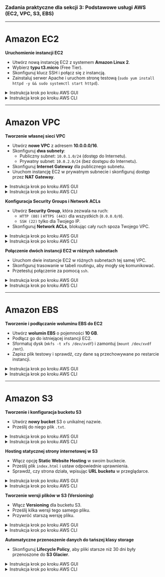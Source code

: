 ### **Zadania praktyczne dla sekcji 3: Podstawowe usługi AWS (EC2, VPC, S3, EBS)**  

---

# **Amazon EC2**  
**Uruchomienie instancji EC2**  
- Utwórz nową instancję EC2 z systemem **Amazon Linux 2**.  
- Wybierz **typu t3.micro** (Free Tier).  
- Skonfiguruj klucz SSH i połącz się z instancją.  
- Zainstaluj serwer Apache i uruchom stronę testową (`sudo yum install httpd -y && sudo systemctl start httpd`). 

<details>
    <summary>Instrukcja krok po kroku AWS GUI</summary>

1. Przejdź do **AWS Management Console** → **EC2** → **Launch Instance**.  
2. Wybierz **Amazon Linux 2 AMI**.  
3. Wybierz typ instancji **t3.micro** (Free Tier).  
4. Skonfiguruj **Security Group**, pozwalając na **SSH (22), HTTP (80), HTTPS (443)**.  
5. Przypisz klucz SSH i uruchom instancję.  
6. Połącz się przez SSH:  
   ```sh
   ssh -i MyKey.pem ec2-user@<public-ip>
   ```
7. Zainstaluj serwer Apache:  
   ```sh
   sudo yum install httpd -y
   sudo systemctl start httpd
   sudo systemctl enable httpd
   ```
</details>
<details>
    <summary>Instrukcja krok po kroku AWS CLI</summary>

```sh
aws ec2 run-instances --image-id ami-12345678 --count 1 --instance-type t3.micro \
  --key-name MyKeyPair --security-groups WebServerSG
```
</details>

---

# **Amazon VPC**  
**Tworzenie własnej sieci VPC**  
- Utwórz **nowe VPC** z adresem **10.0.0.0/16**.  
- Skonfiguruj **dwa subnety**:  
  - Publiczny subnet: `10.0.1.0/24` (dostęp do Internetu).  
  - Prywatny subnet: `10.0.2.0/24` (bez dostępu do Internetu).  
- Skonfiguruj **Internet Gateway** dla publicznego subnetu.  
- Uruchom instancję EC2 w prywatnym subnecie i skonfiguruj dostęp przez **NAT Gateway**.  

<details>
  <summary>Instrukcja krok po kroku AWS GUI</summary>

  1. **Tworzenie VPC**  
    - Przejdź do **AWS Management Console** → **VPC** → **Create VPC**.  
    - Nazwij VPC: `MyCustomVPC`.  
    - Ustaw **IPv4 CIDR**: `10.0.0.0/16`.  
    - Kliknij **Create VPC**.  
  2. **Tworzenie Subnetów**  
    - Przejdź do **Subnets** → **Create Subnet**.  
    - Wybierz `MyCustomVPC`.  
    - Utwórz **publiczny subnet** (`10.0.1.0/24`).  
    - Utwórz **prywatny subnet** (`10.0.2.0/24`).  
  3. **Tworzenie Internet Gateway (IGW)**  
    - Przejdź do **Internet Gateways** → **Create IGW**.  
    - Nazwij IGW: `MyInternetGateway`.  
    - Przypisz go do **MyCustomVPC** → **Attach to VPC**.  
  4. **Konfiguracja Route Table dla Public Subnet**  
    - Przejdź do **Route Tables** → Wybierz domyślną tabelę.  
    - Kliknij **Edit Routes** → **Add Route**.  
    - Ustaw **Destination**: `0.0.0.0/0`.  
    - Wybierz **Target**: `MyInternetGateway`.  
    - **Save changes**. 

</details>
<details>
  <summary>Instrukcja krok po kroku AWS CLI</summary>

```sh
# Tworzenie VPC
aws ec2 create-vpc --cidr-block 10.0.0.0/16

# Tworzenie subnetów
aws ec2 create-subnet --vpc-id vpc-12345678 --cidr-block 10.0.1.0/24
aws ec2 create-subnet --vpc-id vpc-12345678 --cidr-block 10.0.2.0/24

# Tworzenie Internet Gateway
aws ec2 create-internet-gateway
aws ec2 attach-internet-gateway --vpc-id vpc-12345678 --internet-gateway-id igw-12345678

# Tworzenie Route Table i dodanie reguły
aws ec2 create-route-table --vpc-id vpc-12345678
aws ec2 create-route --route-table-id rtb-12345678 --destination-cidr-block 0.0.0.0/0 --gateway-id igw-12345678
```

</details>

**Konfiguracja Security Groups i Network ACLs**  
- Utwórz **Security Group**, która zezwala na ruch:  
  - `HTTP (80)` i `HTTPS (443)` dla wszystkich (`0.0.0.0/0`).  
  - `SSH (22)` tylko dla Twojego IP.  
- Skonfiguruj **Network ACLs**, blokując cały ruch spoza Twojego VPC.  

<details>
  <summary>Instrukcja krok po kroku AWS GUI</summary>

1. **Tworzenie Security Group dla EC2**  
   - Przejdź do **EC2** → **Security Groups** → **Create Security Group**.  
   - **Name**: `WebServerSG`.  
   - **Inbound Rules**:  
     - **Allow HTTP (80)** → `0.0.0.0/0`.  
     - **Allow HTTPS (443)** → `0.0.0.0/0`.  
     - **Allow SSH (22)** → **Your IP**.  

2. **Tworzenie Network ACL**  
   - Przejdź do **VPC** → **Network ACLs** → **Create Network ACL**.  
   - Wybierz **MyCustomVPC**.  
   - **Inbound Rules**:  
     - Rule #100: **Allow HTTP (80)** → `0.0.0.0/0`.  
     - Rule #110: **Allow HTTPS (443)** → `0.0.0.0/0`.  
     - Rule #120: **Allow SSH (22)** → **Your IP**.  
   - **Outbound Rules**:  
     - Rule #100: **Allow ALL Traffic** → `0.0.0.0/0`. 

</details>
<details>
    <summary>Instrukcja krok po kroku AWS CLI</summary>

```sh
# Tworzenie Security Group
aws ec2 create-security-group --group-name WebServerSG --description "Security Group for Web Server" --vpc-id vpc-12345678

# Dodanie reguł do Security Group
aws ec2 authorize-security-group-ingress --group-name WebServerSG --protocol tcp --port 80 --cidr 0.0.0.0/0
aws ec2 authorize-security-group-ingress --group-name WebServerSG --protocol tcp --port 22 --cidr <your-ip>/32

# Tworzenie Network ACL
aws ec2 create-network-acl --vpc-id vpc-12345678

# Dodanie reguł do Network ACL
aws ec2 create-network-acl-entry --network-acl-id acl-12345678 --rule-number 100 --protocol tcp --port-range From=80,To=80 --cidr-block 0.0.0.0/0 --rule-action allow
aws ec2 create-network-acl-entry --network-acl-id acl-12345678 --rule-number 110 --protocol tcp --port-range From=443,To=443 --cidr-block 0.0.0.0/0 --rule-action allow
```

</details>

**Połączenie dwóch instancji EC2 w różnych subnetach**  
- Uruchom dwie instancje EC2 w różnych subnetach tej samej VPC.  
- Skonfiguruj trasowanie w tabeli routingu, aby mogły się komunikować.  
- Przetestuj połączenie za pomocą `ssh`.  


<details>
    <summary>Instrukcja krok po kroku AWS GUI</summary>

1. **Uruchomienie dwóch instancji EC2**  
   - Przejdź do **EC2** → **Launch Instance**.  
   - Wybierz **Amazon Linux 2**.  
   - **Publiczna instancja** → **PublicSubnet**, włącz **Auto-assign Public IP**.  
   - **Prywatna instancja** → **PrivateSubnet**, wyłącz **Auto-assign Public IP**.  
   - Wybierz **WebServerSG**.  

2. **Połączenie między instancjami**  
   - Połącz się z **publiczną instancją**:  
     ```sh
     ssh -i MyKey.pem ec2-user@<public-ip>
     ```
   - Sprawdź **Private IP** drugiej instancji.  
   - Połącz się do niej z publicznej instancji:  
     ```sh
     ssh ec2-user@<private-ip>
     ```

</details>
<details>
    <summary>Instrukcja krok po kroku AWS CLI</summary>

```sh
# Uruchomienie publicznej instancji
aws ec2 run-instances --image-id ami-12345678 --count 1 --instance-type t3.micro --subnet-id subnet-12345678 --key-name MyKey --security-groups WebServerSG

# Uruchomienie prywatnej instancji
aws ec2 run-instances --image-id ami-12345678 --count 1 --instance-type t3.micro --subnet-id subnet-87654321 --key-name MyKey --security-groups WebServerSG
```
</details>

---

# **Amazon EBS**  
**Tworzenie i podłączanie woluminu EBS do EC2**  
- Utwórz **wolumin EBS** o pojemności **10 GB**.  
- Podłącz go do istniejącej instancji EC2.  
- Sformatuj dysk (`mkfs -t xfs /dev/xvdf`) i zamontuj (`mount /dev/xvdf /mnt`).  
- Zapisz plik testowy i sprawdź, czy dane są przechowywane po restarcie instancji. 

<details>
    <summary>Instrukcja krok po kroku AWS GUI</summary>

### **1. Tworzenie woluminu EBS**  
1. Przejdź do **AWS Management Console** → **EC2 Dashboard**.  
2. W menu bocznym kliknij **Volumes** (sekcja "Elastic Block Store").  
3. Kliknij **Create Volume**.  
4. Skonfiguruj wolumin:  
   - **Size (GB)**: `10` (lub więcej, według potrzeb).  
   - **Volume Type**: `gp3` (General Purpose SSD).  
   - **Availability Zone**: Wybierz **tę samą AZ**, w której działa Twoja instancja EC2.  
   - **Encryption**: Opcjonalne, jeśli chcesz szyfrować dane.  
5. Kliknij **Create Volume**.  

---

### **2. Podłączanie woluminu do instancji EC2**  
1. Wróć do zakładki **Volumes** w EC2.  
2. Znajdź utworzony wolumin i zaznacz go.  
3. Kliknij **Actions** → **Attach Volume**.  
4. Wybierz swoją instancję EC2.  
5. Zmień urządzenie na `/dev/xvdf` lub pozostaw domyślne `/dev/sdf`.  
6. Kliknij **Attach Volume**.  

---

### **3. Formatowanie i montowanie dysku w systemie operacyjnym EC2**  
1. Połącz się z instancją EC2 przez SSH:  
   ```sh
   ssh -i MyKey.pem ec2-user@<public-ip>
   ```
2. Sprawdź, czy wolumin jest widoczny w systemie:  
   ```sh
   lsblk
   ```
   Oczekiwany wynik (nowy dysk `/dev/xvdf` lub `/dev/nvme1n1` dla instancji w Nitro):  
   ```
   NAME    MAJ:MIN RM  SIZE RO TYPE MOUNTPOINT
   xvda    202:0    0   10G  0 disk /
   xvdf    202:1    0   10G  0 disk 
   ```

3. Jeśli wolumin jest nowy, sformatuj go (np. w systemie plików XFS):  
   ```sh
   sudo mkfs -t xfs /dev/xvdf
   ```
4. Utwórz punkt montowania:  
   ```sh
   sudo mkdir /mnt/my-ebs-volume
   ```
5. Zamontuj wolumin:  
   ```sh
   sudo mount /dev/xvdf /mnt/my-ebs-volume
   ```
6. Sprawdź, czy wolumin jest zamontowany:  
   ```sh
   df -h
   ```
   Oczekiwany wynik:  
   ```
   Filesystem      Size  Used Avail Use% Mounted on
   /dev/xvdf       10G   0G   10G  0%   /mnt/my-ebs-volume
   ```

---

### **4. Automatyczne montowanie woluminu po restarcie**  
1. Pobierz identyfikator UUID nowego woluminu:  
   ```sh
   sudo blkid /dev/xvdf
   ```
   Przykładowy wynik:  
   ```
   /dev/xvdf: UUID="1234abcd-5678-efgh-ijkl-98765mnopqrs" TYPE="xfs"
   ```
2. Edytuj plik `/etc/fstab`:  
   ```sh
   sudo nano /etc/fstab
   ```
3. Dodaj nową linię, aby automatycznie montować dysk po restarcie:  
   ```
   UUID=1234abcd-5678-efgh-ijkl-98765mnopqrs /mnt/my-ebs-volume xfs defaults,nofail 0 2
   ```
4. Zapisz zmiany i zamknij plik (`CTRL + X`, potem `Y`, następnie `Enter`).  
5. Sprawdź poprawność wpisów w `/etc/fstab`:  
   ```sh
   sudo mount -a
   ```
6. Uruchom ponownie instancję i sprawdź, czy wolumin jest zamontowany po restarcie:  
   ```sh
   df -h
   ```
</details>
<details>
    <summary>Instrukcja krok po kroku AWS CLI</summary>

### **1. Tworzenie woluminu EBS**  
```sh
aws ec2 create-volume --size 10 --region us-east-1 --availability-zone us-east-1a --volume-type gp3
```

### **2. Podłączanie woluminu do instancji**  
```sh
aws ec2 attach-volume --volume-id vol-12345678 --instance-id i-12345678 --device /dev/xvdf
```

### **3. Formatowanie i montowanie w systemie operacyjnym EC2**  
```sh
sudo mkfs -t xfs /dev/xvdf
sudo mkdir /mnt/my-ebs-volume
sudo mount /dev/xvdf /mnt/my-ebs-volume
df -h
```

### **4. Automatyczne montowanie po restarcie**  
```sh
sudo blkid /dev/xvdf
sudo nano /etc/fstab
```
Dodaj linię:  
```
UUID=<UUID_Z_KOMENDY_BLKID> /mnt/my-ebs-volume xfs defaults,nofail 0 2
```
Zapisz (`CTRL + X`, `Y`, `Enter`) i sprawdź:  
```sh
sudo mount -a
df -h
```
</details>

---

# **Amazon S3**  
**Tworzenie i konfiguracja bucketu S3**  
- Utwórz **nowy bucket** S3 o unikalnej nazwie.  
- Prześlij do niego plik `.txt`.  

<details>
    <summary>Instrukcja krok po kroku AWS GUI</summary>

### **1. Tworzenie bucketu S3**  
1. Przejdź do **AWS Management Console** → **S3**.  
2. Kliknij **Create bucket**.  
3. Wypełnij pola:  
   - **Bucket name**: `my-s3-bucket-<unikalna-nazwa>`  
   - **AWS Region**: Wybierz region bliski Twojej lokalizacji.  
   - **Block all public access**: **Zaznaczone** (domyślne).  
   - **Versioning**: Możesz włączyć dla przechowywania wersji plików.  
4. Kliknij **Create bucket**.  

---

### **2. Przesyłanie pliku do S3**  
1. Otwórz swój bucket.  
2. Kliknij **Upload** → **Add files**.  
3. Wybierz plik np. `myfile.txt`.  
4. Kliknij **Upload**.  
</details>
<details>
    <summary>Instrukcja krok po kroku AWS CLI</summary>

### **1. Tworzenie bucketu S3**
```sh
aws s3 mb s3://my-s3-bucket-<unikalna-nazwa>
```

### **2. Przesyłanie pliku do S3**
```sh
aws s3 cp myfile.txt s3://my-s3-bucket-<unikalna-nazwa>/
```
</details>

**Hosting statycznej strony internetowej w S3**  
- Włącz opcję **Static Website Hosting** w swoim buckecie.  
- Prześlij plik `index.html` i ustaw odpowiednie uprawnienia.  
- Sprawdź, czy strona działa, wpisując **URL bucketu** w przeglądarce.  

<details>
    <summary>Instrukcja krok po kroku AWS GUI</summary>

### **1. Tworzenie bucketu S3**  
1. Przejdź do **AWS Management Console** → **S3**.  
2. Kliknij **Create bucket**.  
3. Wypełnij pola:  
   - **Bucket name**: `my-static-website-bucket-<unikalna-nazwa>`  
   - **AWS Region**: Wybierz najbliższy region.  
   - **Block all public access**: **Odznacz** (aby strona była publiczna).  
   - **Bucket Versioning**: Możesz włączyć dla przechowywania wersji plików.  
4. Kliknij **Create bucket**.  

---

### **2. Włączenie hostingu statycznej strony**  
1. Otwórz swój bucket → **Properties**.  
2. Przejdź do **Static website hosting** → **Edit**.  
3. Wybierz **Enable** i ustaw:  
   - **Index document**: `index.html`.  
   - **Error document**: `error.html` (opcjonalnie).  
4. Kliknij **Save changes**.  

---

### **3. Przesyłanie plików do S3**  
1. Przygotuj plik `index.html`:  
   ```html
   <html>
   <head><title>Moja Strona S3</title></head>
   <body>
       <h1>Witaj na mojej stronie hostowanej w Amazon S3!</h1>
   </body>
   </html>
   ```
2. W **S3 Console**, przejdź do bucketu → **Upload** → **Add files**.  
3. Wybierz `index.html` i kliknij **Upload**.  

---

### **4. Ustawienie uprawnień publicznych**  
1. Otwórz bucket → **Permissions** → **Bucket Policy** → **Edit**.  
2. Wklej poniższą politykę (zastąp `my-static-website-bucket-<unikalna-nazwa>` nazwą swojego bucketu):  
   ```json
   {
     "Version": "2012-10-17",
     "Statement": [
       {
         "Sid": "PublicReadGetObject",
         "Effect": "Allow",
         "Principal": "*",
         "Action": "s3:GetObject",
         "Resource": "arn:aws:s3:::my-static-website-bucket-<unikalna-nazwa>/*"
       }
     ]
   }
   ```
3. Kliknij **Save changes**.  

---

### **5. Otwieranie strony w przeglądarce**  
1. Wróć do **Properties** → **Static website hosting**.  
2. Skopiuj **Endpoint URL** i otwórz go w przeglądarce.  
3. Jeśli widzisz stronę **"Witaj na mojej stronie hostowanej w Amazon S3!"**, konfiguracja jest poprawna! 🎉  
</details>
<details>
    <summary>Instrukcja krok po kroku AWS CLI</summary>

### **1. Tworzenie bucketu**  
```sh
aws s3 mb s3://my-static-website-bucket-<unikalna-nazwa> --region us-east-1
```

### **2. Włączenie hostingu statycznej strony**  
```sh
aws s3 website s3://my-static-website-bucket-<unikalna-nazwa>/ --index-document index.html
```

### **3. Przesyłanie plików**  
```sh
aws s3 cp index.html s3://my-static-website-bucket-<unikalna-nazwa>/ --acl public-read
```

### **4. Ustawienie uprawnień publicznych**  
```sh
aws s3api put-bucket-policy --bucket my-static-website-bucket-<unikalna-nazwa> --policy '{
  "Version": "2012-10-17",
  "Statement": [
    {
      "Sid": "PublicReadGetObject",
      "Effect": "Allow",
      "Principal": "*",
      "Action": "s3:GetObject",
      "Resource": "arn:aws:s3:::my-static-website-bucket-<unikalna-nazwa>/*"
    }
  ]
}'
```

### **5. Pobranie adresu strony**  
```sh
aws s3api get-bucket-website --bucket my-static-website-bucket-<unikalna-nazwa>
```
📌 Otrzymasz URL strony w odpowiedzi, np. `http://my-static-website-bucket-<unikalna-nazwa>.s3-website-us-east-1.amazonaws.com/`.  
</details>

**Tworzenie wersji plików w S3 (Versioning)**  
- Włącz **Versioning** dla bucketu S3.  
- Prześlij kilka wersji tego samego pliku.  
- Przywróć starszą wersję pliku.  

<details>
    <summary>Instrukcja krok po kroku AWS GUI</summary>

### **1. Tworzenie bucketu S3 (jeśli nie istnieje)**  
1. Przejdź do **AWS Management Console** → **S3**.  
2. Kliknij **Create bucket**.  
3. Wypełnij pola:  
   - **Bucket name**: `my-versioned-bucket-<unikalna-nazwa>`  
   - **AWS Region**: Wybierz najbliższy region.  
   - **Block all public access**: **Zaznaczone** (zalecane).  
4. Kliknij **Create bucket**.  

---

### **2. Włączenie wersjonowania**  
1. Przejdź do **S3 Dashboard** → Otwórz swój bucket.  
2. Przejdź do zakładki **Properties**.  
3. Znajdź sekcję **Bucket Versioning** → Kliknij **Edit**.  
4. Wybierz **Enable** → Kliknij **Save changes**.  

📌 **Teraz każda zmiana plików w tym buckecie będzie automatycznie zapisywana jako nowa wersja.**  

---

### **3. Przesyłanie i edycja wersji plików**  
1. Przejdź do **Objects** w buckecie.  
2. Kliknij **Upload** → **Add files** i wybierz `document.txt`.  
3. Kliknij **Upload**.  
4. **Zmień plik**:  
   - Edytuj `document.txt` na swoim komputerze.  
   - Ponownie prześlij ten plik do S3, używając tej samej nazwy (`document.txt`).  
   - AWS automatycznie zapisze nową wersję.  

---

### **4. Wyświetlanie i przywracanie wcześniejszych wersji plików**  
1. W buckecie kliknij **Objects** → Znajdź `document.txt`.  
2. Kliknij **Versions** (obok nazwy pliku).  
3. Znajdziesz listę wersji pliku. Kliknij na starszą wersję, aby ją pobrać.  
4. Aby przywrócić starszą wersję:  
   - Wybierz ją i kliknij **Download**.  
   - Ponownie prześlij ją jako najnowszą wersję, aby nadpisać bieżący plik.  

---

### **5. Usuwanie wersji plików**  
- Jeśli usuniesz `document.txt`, plik pozostanie, ale jako **marker usunięcia**.  
- Aby **całkowicie usunąć plik**, przejdź do **Versions**, wybierz wszystkie wersje i usuń je ręcznie.  
</details>
<details>
    <summary>Instrukcja krok po kroku AWS CLI</summary>

### **1. Tworzenie bucketu S3 z wersjonowaniem**  
```sh
aws s3 mb s3://my-versioned-bucket-<unikalna-nazwa>
aws s3api put-bucket-versioning --bucket my-versioned-bucket-<unikalna-nazwa> --versioning-configuration Status=Enabled
```

### **2. Przesyłanie pliku do S3**
```sh
echo "To jest pierwsza wersja" > document.txt
aws s3 cp document.txt s3://my-versioned-bucket-<unikalna-nazwa>/
```

### **3. Nadpisanie pliku i utworzenie nowej wersji**
```sh
echo "To jest druga wersja" > document.txt
aws s3 cp document.txt s3://my-versioned-bucket-<unikalna-nazwa>/
```

### **4. Wyświetlanie wersji pliku**
```sh
aws s3api list-object-versions --bucket my-versioned-bucket-<unikalna-nazwa>
```

Przykładowy wynik:
```json
{
    "Versions": [
        {
            "Key": "document.txt",
            "VersionId": "3z4fE...",
            "IsLatest": true,
            "LastModified": "2024-02-12T12:00:00.000Z"
        },
        {
            "Key": "document.txt",
            "VersionId": "8a2fG...",
            "IsLatest": false,
            "LastModified": "2024-02-12T11:50:00.000Z"
        }
    ]
}
```

### **5. Pobieranie konkretnej wersji pliku**
```sh
aws s3api get-object --bucket my-versioned-bucket-<unikalna-nazwa> --key document.txt --version-id 8a2fG... old-document.txt
```

### **6. Usuwanie wersji plików**  
1. Oznaczenie pliku jako usuniętego (dodanie marker delete):  
   ```sh
   aws s3 rm s3://my-versioned-bucket-<unikalna-nazwa>/document.txt
   ```
2. Całkowite usunięcie konkretnej wersji:  
   ```sh
   aws s3api delete-object --bucket my-versioned-bucket-<unikalna-nazwa> --key document.txt --version-id 3z4fE...
   ```
</details>

**Automatyczne przenoszenie danych do tańszej klasy storage**  
- Skonfiguruj **Lifecycle Policy**, aby pliki starsze niż 30 dni były przenoszone do **S3 Glacier**. 

<details>
    <summary>Instrukcja krok po kroku AWS GUI</summary>

### **1. Tworzenie bucketu S3 (jeśli nie istnieje)**  
1. Przejdź do **AWS Management Console** → **S3**.  
2. Kliknij **Create bucket**.  
3. Wypełnij pola:  
   - **Bucket name**: `my-lifecycle-bucket-<unikalna-nazwa>`  
   - **AWS Region**: Wybierz region bliski Twojej lokalizacji.  
   - **Block all public access**: **Zaznaczone** (zalecane).  
4. Kliknij **Create bucket**.  

---

### **2. Tworzenie Lifecycle Policy**  
1. Otwórz swój **bucket S3**.  
2. Przejdź do zakładki **Management** → **Lifecycle rules**.  
3. Kliknij **Create lifecycle rule**.  
4. **Podaj nazwę reguły**, np. `MoveToGlacierAfter30Days`.  
5. W sekcji **Choose rule scope** wybierz:  
   - **Apply to all objects in the bucket** (jeśli chcesz zastosować regułę do całego bucketu)  
   - Lub określ prefiks dla konkretnego katalogu, np. `logs/`  
6. Wybierz **Lifecycle rule actions**:  
   - **Move current versions of objects to Glacier**  
   - Wybierz **Glacier Flexible Retrieval** lub **Glacier Instant Retrieval**  
   - Ustaw **30 days**  
7. Kliknij **Create rule**.  

📌 **Teraz każdy plik w buckecie będzie przenoszony do Glacier po 30 dniach.**  
</details>
<details>
    <summary>Instrukcja krok po kroku AWS CLI</summary>

### **1. Tworzenie bucketu (jeśli nie istnieje)**  
```sh
aws s3 mb s3://my-lifecycle-bucket-<unikalna-nazwa>
```

### **2. Tworzenie pliku polityki Lifecycle**
Utwórz plik `lifecycle.json`:
```json
{
    "Rules": [
        {
            "ID": "MoveToGlacierAfter30Days",
            "Filter": {
                "Prefix": ""
            },
            "Status": "Enabled",
            "Transitions": [
                {
                    "Days": 30,
                    "StorageClass": "GLACIER"
                }
            ]
        }
    ]
}
```

### **3. Przypisanie polityki do bucketu**
```sh
aws s3api put-bucket-lifecycle-configuration --bucket my-lifecycle-bucket-<unikalna-nazwa> --lifecycle-configuration file://lifecycle.json
```

### **4. Sprawdzenie ustawień Lifecycle Policy**
```sh
aws s3api get-bucket-lifecycle-configuration --bucket my-lifecycle-bucket-<unikalna-nazwa>
```

---

## **📌 Testowanie polityki Lifecycle**  
1. **Prześlij plik do S3**  
   ```sh
   echo "Testowy plik do archiwizacji" > testfile.txt
   aws s3 cp testfile.txt s3://my-lifecycle-bucket-<unikalna-nazwa>/
   ```
2. **Poczekaj 30 dni lub zmodyfikuj politykę na 1 dzień** (do testów).  
3. **Sprawdź klasę przechowywania pliku**  
   ```sh
   aws s3api head-object --bucket my-lifecycle-bucket-<unikalna-nazwa> --key testfile.txt
   ```
   Jeśli plik został przeniesiony, zobaczysz `StorageClass: GLACIER`.  
</details>
